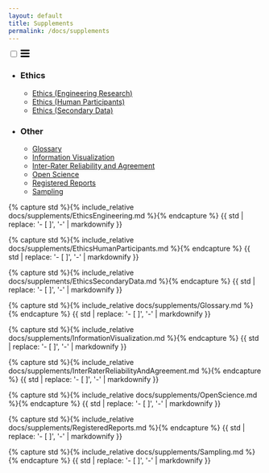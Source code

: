 ```yaml
---
layout: default
title: Supplements
permalink: /docs/supplements
---   
```


<html>
<head>
<style>

main .wrapper {
  min-width: 100%;
  display: flex;
  padding: 0;
}

.supplements-list {
  flex: 0 0 260px;
  align-self: flex-start;
  top: 30px;
  position: sticky;
  padding-left: 30px;
  text-indent: -30px;
}

#Display {
  flex: 20%;
}

.supplements-list .nav-trigger, .supplements-list .menu-icon {
  display: none
}

@media screen and (max-width: 780px) {
  .supplements-list {
    left: 15px;
    background-color: #fdfdfd;
    border: 1px solid #e8e8e8;
    border-radius: 5px;
    text-align: left;
	position: fixed;
	top: 80px;
	padding-left: 0;
    text-indent: 0;
  }
  
  #Display {
	flex: 100%;
	word-break: break-word;
  }
  
  .supplements-list label[for="toc-trigger"] {
    display: block;
    float: left;
    width: 36px;
    height: 36px;
    cursor: pointer;
  }
  
  .supplements-list .menu-icon {
    display: block;
    float: left;
    width: 36px;
    padding-top: 6px;
    text-align: center;
  }
  
  .supplements-list .menu-icon>svg {
    fill: #424242;
  }
  
  .supplements-list input ~ .tab {
    clear: both;
    display: none;
	overflow: scroll;
	max-height: 75vh;
  }
  
  .supplements-list input:checked ~ .tab {
    display: block;
    padding-bottom: 5px;
  }
}

.tablinks {
  padding: 4px 10px;
  font-size: 16px;
}

.tab, .tab ul {
  list-style-type: none;
}

.tab h3 {
  padding: 0;
  margin-bottom: 0;
  font-size: 16px;
}

.tablinks:hover {
  background-color: #ddd;
}

.tabcontent {
  color: black;
  display: none;
  padding: 10px 20px;
  height: 100%;
}

.active {
	font-weight: bold;
}
</style>
<script src="../form_generator/js/read_standards.js"></script>
<script>
function openSupplementFromURL(evt) {
  supplementName = getParameterByName('supplement')[0].replaceAll('"', '');

  var i, tabcontent, tablinks;
  tabcontent = document.getElementsByClassName("tabcontent");
  for (i = 0; i < tabcontent.length; i++) {
    tabcontent[i].style.display = "none";
  }
  tablinks = document.getElementsByClassName("tablinks");
  for (i = 0; i < tablinks.length; i++) {
    tablinks[i].className = tablinks[i].className.replace(" active", "");
  }
  document.getElementById(supplementName).style.display = "block";
  document.getElementById(supplementName+'_b').className += " active";
}
</script>

<!-- Google tag (gtag.js) -->
<script async src="https://www.googletagmanager.com/gtag/js?id={{ site.google_analytics }}"></script>
<script>
  window.dataLayer = window.dataLayer || [];
  function gtag(){dataLayer.push(arguments);}
  gtag('js', new Date());
  gtag('config', '{{ site.google_analytics }}');
</script>
</head>

<body onload="openSupplementFromURL(event)">

<!-- Supplements list/table of contents -->
<nav class="supplements-list">

  <input type="checkbox" id="toc-trigger" class="nav-trigger">
  <label for="toc-trigger">
    <span class="menu-icon">
      <svg viewBox="0 0 18 15" width="18px" height="15px">
        <path d="M18,1.484c0,0.82-0.665,1.484-1.484,1.484H1.484C0.665,2.969,0,2.304,0,1.484l0,0C0,0.665,0.665,0,1.484,0 h15.032C17.335,0,18,0.665,18,1.484L18,1.484z M18,7.516C18,8.335,17.335,9,16.516,9H1.484C0.665,9,0,8.335,0,7.516l0,0 c0-0.82,0.665-1.484,1.484-1.484h15.032C17.335,6.031,18,6.696,18,7.516L18,7.516z M18,13.516C18,14.335,17.335,15,16.516,15H1.484 C0.665,15,0,14.335,0,13.516l0,0c0-0.82,0.665-1.483,1.484-1.483h15.032C17.335,12.031,18,12.695,18,13.516L18,13.516z"></path>
      </svg>
    </span>
  </label>

  <ul class="tab">
    <li>
      <h3>Ethics</h3>
      <ul>
	    <li><a id="EthicsEngineering_b" class="tablinks" href="#" onclick="openSupplement(event, 'EthicsEngineering')">Ethics (Engineering Research)</a></li>
	    <li><a id="EthicsHumanParticipants_b" class="tablinks" href="#" onclick="openSupplement(event, 'EthicsHumanParticipants')">Ethics (Human Participants)</a></li>
	    <li> <a id="EthicsSecondaryData_b" class="tablinks" href="#" onclick="openSupplement(event, 'EthicsSecondaryData')">Ethics (Secondary Data)</a></li>
	  </ul>
    </li>
    <li>
      <h3>Other</h3>
	  <ul>
	    <li><a id="Glossary_b" class="tablinks" href="#" onclick="openSupplement(event, 'Glossary')">Glossary</a></li>
	    <li><a id="InformationVisualization_b" class="tablinks" href="#" onclick="openSupplement(event, 'InformationVisualization')">Information Visualization</a></li>
	    <li><a id="InterRaterReliabilityAndAgreement_b" class="tablinks" href="#" onclick="openSupplement(event, 'InterRaterReliabilityAndAgreement')">Inter-Rater Reliability and Agreement</a></li>
	    <li><a id="OpenScience_b"	class="tablinks" href="#" onclick="openSupplement(event, 'OpenScience')">Open Science</a></li>
	    <li><a id="RegisteredReports_b" class="tablinks" href="#" onclick="openSupplement(event, 'RegisteredReports')">Registered Reports</a></li>
	    <li> <a id="Sampling_b" class="tablinks" href="#" onclick="openSupplement(event, 'Sampling')">Sampling</a></li>
	  </ul>
    </li>
  </ul>
</nav>

<div id="Display">
<div id="EthicsEngineering" class="tabcontent">
  <p>
    {% capture std %}{% include_relative docs/supplements/EthicsEngineering.md %}{% endcapture %}
    {{ std | replace: '- [ ]', '-' | markdownify }}
  </p>
</div>

<div id="EthicsHumanParticipants" class="tabcontent">
  <p>
    {% capture std %}{% include_relative docs/supplements/EthicsHumanParticipants.md %}{% endcapture %}
    {{ std | replace: '- [ ]', '-' | markdownify }}
  </p>
</div>
  
  
<div id="EthicsSecondaryData" class="tabcontent">
  <p>
    {% capture std %}{% include_relative docs/supplements/EthicsSecondaryData.md %}{% endcapture %}
    {{ std | replace: '- [ ]', '-' | markdownify }}
  </p>
</div>

<div id="Glossary" class="tabcontent">
  <p>
    {% capture std %}{% include_relative docs/supplements/Glossary.md %}{% endcapture %}
    {{ std | replace: '- [ ]', '-' | markdownify }}
  </p>
</div>

<div id="InformationVisualization" class="tabcontent">
  <p>
    {% capture std %}{% include_relative docs/supplements/InformationVisualization.md %}{% endcapture %}
    {{ std | replace: '- [ ]', '-' | markdownify }}
  </p>
</div>

<div id="InterRaterReliabilityAndAgreement" class="tabcontent">
  <p>
    {% capture std %}{% include_relative docs/supplements/InterRaterReliabilityAndAgreement.md %}{% endcapture %}
    {{ std | replace: '- [ ]', '-' | markdownify }}
  </p>
</div>

<div id="OpenScience" class="tabcontent">
  <p>
    {% capture std %}{% include_relative docs/supplements/OpenScience.md %}{% endcapture %}
    {{ std | replace: '- [ ]', '-' | markdownify }}
  </p>
</div>

<div id="RegisteredReports" class="tabcontent">
  <p>
    {% capture std %}{% include_relative docs/supplements/RegisteredReports.md %}{% endcapture %}
    {{ std | replace: '- [ ]', '-' | markdownify }}
  </p>
</div>

<div id="Sampling" class="tabcontent">
  <p>
    {% capture std %}{% include_relative docs/supplements/Sampling.md %}{% endcapture %}
    {{ std | replace: '- [ ]', '-' | markdownify }}
  </p>
</div>
</div>

<script>
function openSupplement(evt, supplementName) {
  var i, tabcontent, tablinks;

  tabcontent = document.getElementsByClassName("tabcontent");
  for (i = 0; i < tabcontent.length; i++) {
    tabcontent[i].style.display = "none";
  }
  tablinks = document.getElementsByClassName("tablinks");
  for (i = 0; i < tablinks.length; i++) {
    tablinks[i].className = tablinks[i].className.replace(" active", "");
  }
  document.getElementById(supplementName).style.display = "block";
  evt.currentTarget.className += " active";
  window.history.replaceState('', '', '?supplement='+supplementName);
}
</script>